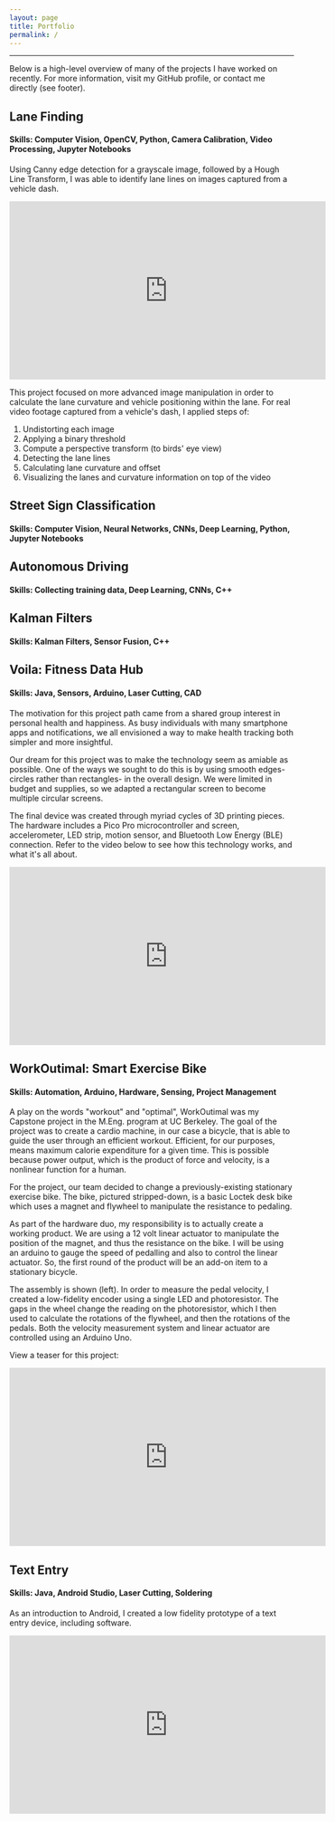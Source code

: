 ```yaml
---
layout: page
title: Portfolio
permalink: /
---
```

***
Below is a high-level overview of many of the projects I have worked on recently. For more information, visit my GitHub profile, or contact me directly (see footer).

## Lane Finding
#### Skills: Computer Vision, OpenCV, Python, Camera Calibration, Video Processing, Jupyter Notebooks

Using Canny edge detection for a grayscale image, followed by a Hough Line Transform, I was able to identify lane lines on images captured from a vehicle dash.

<center><iframe width="560" height="315" src="https://www.youtube.com/embed/b9hYK5LCyrs" frameborder="0" allow="accelerometer; autoplay; encrypted-media; gyroscope; picture-in-picture" allowfullscreen></iframe></center>

This project focused on more advanced image manipulation in order to calculate the lane curvature and vehicle positioning within the lane. For real video footage captured from a vehicle's dash, I applied steps of:
1. Undistorting each image
2. Applying a binary threshold
3. Compute a perspective transform (to birds' eye view)
4. Detecting the lane lines
5. Calculating lane curvature and offset
6. Visualizing the lanes and curvature information on top of the video

## Street Sign Classification
#### Skills: Computer Vision, Neural Networks, CNNs, Deep Learning, Python, Jupyter Notebooks 

## Autonomous Driving
#### Skills: Collecting training data, Deep Learning, CNNs, C++

## Kalman Filters
#### Skills: Kalman Filters, Sensor Fusion, C++

## Voila: Fitness Data Hub
#### Skills: Java, Sensors, Arduino, Laser Cutting, CAD

The motivation for this project path came from a shared group interest in personal health and happiness. As busy individuals with many smartphone apps and notifications, we all envisioned a way to make health tracking both simpler and more insightful.

Our dream for this project was to make the technology seem as amiable as possible. One of the ways we sought to do this is by using smooth edges- circles rather than rectangles- in the overall design. We were limited in budget and supplies, so we adapted a rectangular screen to become multiple circular screens.

The final device was created through myriad cycles of 3D printing pieces. The hardware includes a Pico Pro microcontroller and screen, accelerometer, LED strip, motion sensor, and Bluetooth Low Energy (BLE) connection. Refer to the video below to see how this technology works, and what it's all about.

<center><iframe width="560" height="315" src="https://www.youtube.com/embed/73sUKSZ9bQc" frameborder="0" allow="accelerometer; autoplay; encrypted-media; gyroscope; picture-in-picture" allowfullscreen></iframe></center>

## WorkOutimal: Smart Exercise Bike
#### Skills: Automation, Arduino, Hardware, Sensing, Project Management

A play on the words "workout" and "optimal", WorkOutimal was my Capstone project in the M.Eng. program at UC Berkeley. The goal of the project was to create a cardio machine, in our case a bicycle, that is able to guide the user through an efficient workout. Efficient, for our purposes, means maximum calorie expenditure for a given time. This is possible because power output, which is the product of force and velocity, is a nonlinear function for a human.

For the project, our team decided to change a previously-existing stationary exercise bike. The bike, pictured stripped-down, is a basic Loctek desk bike which uses a magnet and flywheel to manipulate the resistance to pedaling.

As part of the hardware duo, my responsibility is to actually create a working product. We are using a 12 volt linear actuator to manipulate the position of the magnet, and thus the resistance on the bike. I will be using an arduino to gauge the speed of pedalling and also to control the linear actuator. So, the first round of the product will be an add-on item to a stationary bicycle.

The assembly is shown (left). In order to measure the pedal velocity, I created a low-fidelity encoder using a single LED and photoresistor. The gaps in the wheel change the reading on the photoresistor, which I then used to calculate the rotations of the flywheel, and then the rotations of the pedals. Both the velocity measurement system and linear actuator are controlled using an Arduino Uno.

View a teaser for this project:
<center><iframe width="560" height="315" src="https://www.youtube.com/embed/F1LDj81z75A" frameborder="0" allow="accelerometer; autoplay; encrypted-media; gyroscope; picture-in-picture" allowfullscreen></iframe></center>

## Text Entry
#### Skills: Java, Android Studio, Laser Cutting, Soldering

As an introduction to Android, I created a low fidelity prototype of a text entry device, including software.
<center><iframe width="560" height="315" src="https://www.youtube.com/embed/T63Gp9oZcBs" frameborder="0" allow="accelerometer; autoplay; encrypted-media; gyroscope; picture-in-picture" allowfullscreen></iframe></center>
